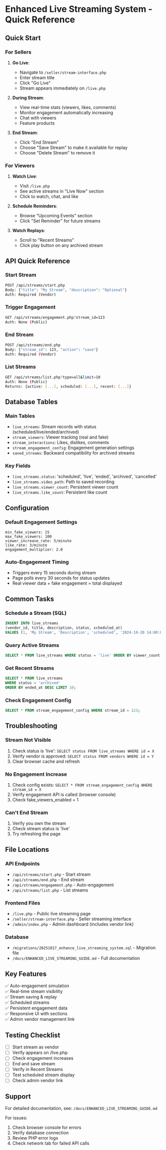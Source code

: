 # Enhanced Live Streaming System - Quick Reference

## Quick Start

### For Sellers

1. **Go Live**:
   - Navigate to `/seller/stream-interface.php`
   - Enter stream title
   - Click "Go Live"
   - Stream appears immediately on `/live.php`

2. **During Stream**:
   - View real-time stats (viewers, likes, comments)
   - Monitor engagement automatically increasing
   - Chat with viewers
   - Feature products

3. **End Stream**:
   - Click "End Stream"
   - Choose "Save Stream" to make it available for replay
   - Choose "Delete Stream" to remove it

### For Viewers

1. **Watch Live**:
   - Visit `/live.php`
   - See active streams in "Live Now" section
   - Click to watch, chat, and like

2. **Schedule Reminders**:
   - Browse "Upcoming Events" section
   - Click "Set Reminder" for future streams

3. **Watch Replays**:
   - Scroll to "Recent Streams"
   - Click play button on any archived stream

## API Quick Reference

### Start Stream
```bash
POST /api/streams/start.php
Body: {"title": "My Stream", "description": "Optional"}
Auth: Required (Vendor)
```

### Trigger Engagement
```bash
GET /api/streams/engagement.php?stream_id=123
Auth: None (Public)
```

### End Stream
```bash
POST /api/streams/end.php
Body: {"stream_id": 123, "action": "save"}
Auth: Required (Vendor)
```

### List Streams
```bash
GET /api/streams/list.php?type=all&limit=10
Auth: None (Public)
Returns: {active: [...], scheduled: [...], recent: [...]}
```

## Database Tables

### Main Tables
- `live_streams`: Stream records with status (scheduled/live/ended/archived)
- `stream_viewers`: Viewer tracking (real and fake)
- `stream_interactions`: Likes, dislikes, comments
- `stream_engagement_config`: Engagement generation settings
- `saved_streams`: Backward compatibility for archived streams

### Key Fields
- `live_streams.status`: 'scheduled', 'live', 'ended', 'archived', 'cancelled'
- `live_streams.video_path`: Path to saved recording
- `live_streams.viewer_count`: Persistent viewer count
- `live_streams.like_count`: Persistent like count

## Configuration

### Default Engagement Settings
```
min_fake_viewers: 15
max_fake_viewers: 100
viewer_increase_rate: 5/minute
like_rate: 3/minute
engagement_multiplier: 2.0
```

### Auto-Engagement Timing
- Triggers every 15 seconds during stream
- Page polls every 30 seconds for status updates
- Real viewer data + fake engagement = total displayed

## Common Tasks

### Schedule a Stream (SQL)
```sql
INSERT INTO live_streams 
(vendor_id, title, description, status, scheduled_at)
VALUES (1, 'My Stream', 'Description', 'scheduled', '2024-10-20 14:00:00');
```

### Query Active Streams
```sql
SELECT * FROM live_streams WHERE status = 'live' ORDER BY viewer_count DESC;
```

### Get Recent Streams
```sql
SELECT * FROM live_streams 
WHERE status = 'archived' 
ORDER BY ended_at DESC LIMIT 10;
```

### Check Engagement Config
```sql
SELECT * FROM stream_engagement_config WHERE stream_id = 123;
```

## Troubleshooting

### Stream Not Visible
1. Check status is 'live': `SELECT status FROM live_streams WHERE id = X`
2. Verify vendor is approved: `SELECT status FROM vendors WHERE id = Y`
3. Clear browser cache and refresh

### No Engagement Increase
1. Check config exists: `SELECT * FROM stream_engagement_config WHERE stream_id = X`
2. Verify engagement API is called (browser console)
3. Check fake_viewers_enabled = 1

### Can't End Stream
1. Verify you own the stream
2. Check stream status is 'live'
3. Try refreshing the page

## File Locations

### API Endpoints
- `/api/streams/start.php` - Start stream
- `/api/streams/end.php` - End stream
- `/api/streams/engagement.php` - Auto-engagement
- `/api/streams/list.php` - List streams

### Frontend Files
- `/live.php` - Public live streaming page
- `/seller/stream-interface.php` - Seller streaming interface
- `/admin/index.php` - Admin dashboard (includes vendor link)

### Database
- `/migrations/20251017_enhance_live_streaming_system.sql` - Migration file
- `/docs/ENHANCED_LIVE_STREAMING_GUIDE.md` - Full documentation

## Key Features

✅ Auto-engagement simulation  
✅ Real-time stream visibility  
✅ Stream saving & replay  
✅ Scheduled streams  
✅ Persistent engagement data  
✅ Responsive UI with sections  
✅ Admin vendor management link  

## Testing Checklist

- [ ] Start stream as vendor
- [ ] Verify appears on /live.php
- [ ] Check engagement increases
- [ ] End and save stream
- [ ] Verify in Recent Streams
- [ ] Test scheduled stream display
- [ ] Check admin vendor link

## Support

For detailed documentation, see: `/docs/ENHANCED_LIVE_STREAMING_GUIDE.md`

For issues:
1. Check browser console for errors
2. Verify database connection
3. Review PHP error logs
4. Check network tab for failed API calls
